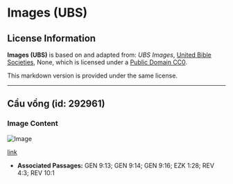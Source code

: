 # Images (UBS)

## License Information

**Images (UBS)** is based on and adapted from: _UBS Images_, [United Bible Societies](https://unitedbiblesocieties.org/), None, which is licensed under a [Public Domain CC0](https://creativecommons.org/public-domain/cc0/).

This markdown version is provided under the same license.



--------------------------------

## Cầu vồng (id: 292961)

### Image Content

![Image](https://cdn.aquifer.bible/aquifer-content/resources/Media/WEB-0747_rainbow.jpg)

[link](https://cdn.aquifer.bible/aquifer-content/resources/Media/WEB-0747_rainbow.jpg)

* **Associated Passages:** GEN 9:13; GEN 9:14; GEN 9:16; EZK 1:28; REV 4:3; REV 10:1

